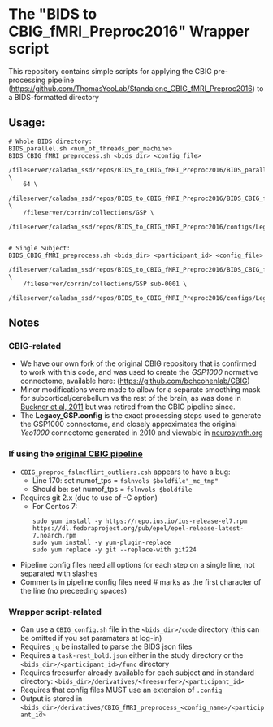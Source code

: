 # The "BIDS to CBIG_fMRI_Preproc2016" Wrapper script
This repository contains simple scripts for applying the CBIG pre-processing pipeline (https://github.com/ThomasYeoLab/Standalone_CBIG_fMRI_Preproc2016) to a BIDS-formatted directory

## Usage:
```
# Whole BIDS directory:
BIDS_parallel.sh <num_of_threads_per_machine> BIDS_CBIG_fMRI_preprocess.sh <bids_dir> <config_file>

/fileserver/caladan_ssd/repos/BIDS_to_CBIG_fMRI_Preproc2016/BIDS_parallel.sh \
    64 \
    /fileserver/caladan_ssd/repos/BIDS_to_CBIG_fMRI_Preproc2016/BIDS_CBIG_fMRI_preprocess.sh \
    /fileserver/corrin/collections/GSP \
    /fileserver/caladan_ssd/repos/BIDS_to_CBIG_fMRI_Preproc2016/configs/Legacy_GSP.config


# Single Subject:
BIDS_CBIG_fMRI_preprocess.sh <bids_dir> <participant_id> <config_file>

/fileserver/caladan_ssd/repos/BIDS_to_CBIG_fMRI_Preproc2016/BIDS_CBIG_fMRI_preprocess.sh \  
    /fileserver/corrin/collections/GSP sub-0001 \  
    /fileserver/caladan_ssd/repos/BIDS_to_CBIG_fMRI_Preproc2016/configs/Legacy_GSP.config
```

## Notes
### CBIG-related
- We have our own fork of the original CBIG repository that is confirmed to work with this code, and was used to create the *GSP1000* normative connectome, available here: (https://github.com/bchcohenlab/CBIG)
- Minor modifications were made to allow for a separate smoothing mask for subcortical/cerebellum vs the rest of the brain, as was done in [Buckner et al, 2011](https://doi.org/10.1152/jn.00339.2011) but was retired from the CBIG pipeline since.
- The **Legacy_GSP.config** is the exact processing steps used to generate the GSP1000 connectome, and closely approximates the original *Yeo1000* connectome generated in 2010 and viewable in [neurosynth.org](https://neurosynth.org)

### If using the [original CBIG pipeline](https://github.com/ThomasYeoLab/Standalone_CBIG_fMRI_Preproc2016)
- `CBIG_preproc_fslmcflirt_outliers.csh` appears to have a bug:
  - Line 170: set numof_tps = `fslnvols $boldfile"_mc_tmp"`
  - Should be: set numof_tps = `fslnvols $boldfile`
- Requires git 2.x (due to use of -C option)
    - For Centos 7:
        ```
        sudo yum install -y https://repo.ius.io/ius-release-el7.rpm https://dl.fedoraproject.org/pub/epel/epel-release-latest-7.noarch.rpm
        sudo yum install -y yum-plugin-replace
        sudo yum replace -y git --replace-with git224
        ```
- Pipeline config files need all options for each step on a single line, not separated with slashes
- Comments in pipeline config files need # marks as the first character of the line (no preceeding spaces)

### Wrapper script-related
- Can use a `CBIG_config.sh` file in the `<bids_dir>/code` directory (this can be omitted if you set paramaters at log-in)
- Requires `jq` be installed to parse the BIDS json files
- Requires a `task-rest_bold.json` either in the study directory or the `<bids_dir>/<participant_id>/func` directory
- Requires freesurfer already available for each subject and in standard directory: `<bids_dir>/derivatives/<freesurfer>/<participant_id>`
- Requires that config files MUST use an extension of `.config`
- Output is stored in `<bids_dir>/derivatives/CBIG_fMRI_preprocess_<config_name>/<participant_id>`
